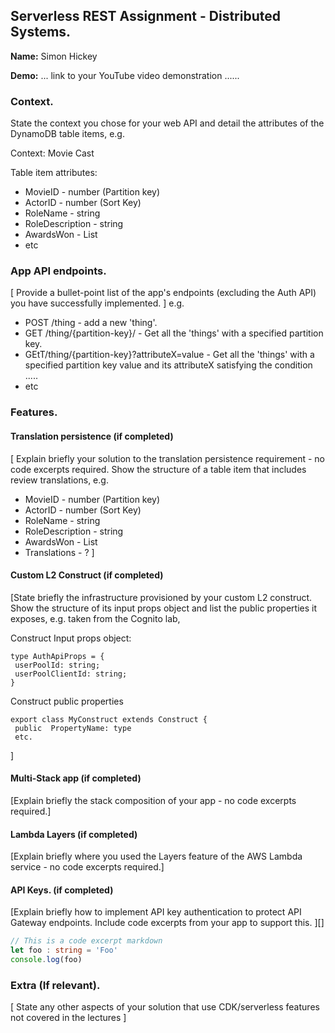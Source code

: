 ## Serverless REST Assignment - Distributed Systems.

__Name:__ Simon Hickey

__Demo:__ ... link to your YouTube video demonstration ......

### Context.

State the context you chose for your web API and detail the attributes of the DynamoDB table items, e.g.

Context: Movie Cast

Table item attributes:
+ MovieID - number  (Partition key)
+ ActorID - number  (Sort Key)
+ RoleName - string
+ RoleDescription - string
+ AwardsWon - List<string>
+ etc

### App API endpoints.

[ Provide a bullet-point list of the app's endpoints (excluding the Auth API) you have successfully implemented. ]
e.g.
 
+ POST /thing - add a new 'thing'.
+ GET /thing/{partition-key}/ - Get all the 'things' with a specified partition key.
+ GEtT/thing/{partition-key}?attributeX=value - Get all the 'things' with a specified partition key value and its attributeX satisfying the condition .....
+ etc


### Features.

#### Translation persistence (if completed)

[ Explain briefly your solution to the translation persistence requirement - no code excerpts required. Show the structure of a table item that includes review translations, e.g.

+ MovieID - number  (Partition key)
+ ActorID - number  (Sort Key)
+ RoleName - string
+ RoleDescription - string
+ AwardsWon - List<string>
+ Translations - ?
]

#### Custom L2 Construct (if completed)

[State briefly the infrastructure provisioned by your custom L2 construct. Show the structure of its input props object and list the public properties it exposes, e.g. taken from the Cognito lab,

Construct Input props object:
~~~
type AuthApiProps = {
 userPoolId: string;
 userPoolClientId: string;
}
~~~
Construct public properties
~~~
export class MyConstruct extends Construct {
 public  PropertyName: type
 etc.
~~~
 ]

#### Multi-Stack app (if completed)

[Explain briefly the stack composition of your app - no code excerpts required.]

#### Lambda Layers (if completed)

[Explain briefly where you used the Layers feature of the AWS Lambda service - no code excerpts required.]


#### API Keys. (if completed)

[Explain briefly how to implement API key authentication to protect API Gateway endpoints. Include code excerpts from your app to support this. ][]

~~~ts
// This is a code excerpt markdown 
let foo : string = 'Foo'
console.log(foo)
~~~

###  Extra (If relevant).

[ State any other aspects of your solution that use CDK/serverless features not covered in the lectures ]


